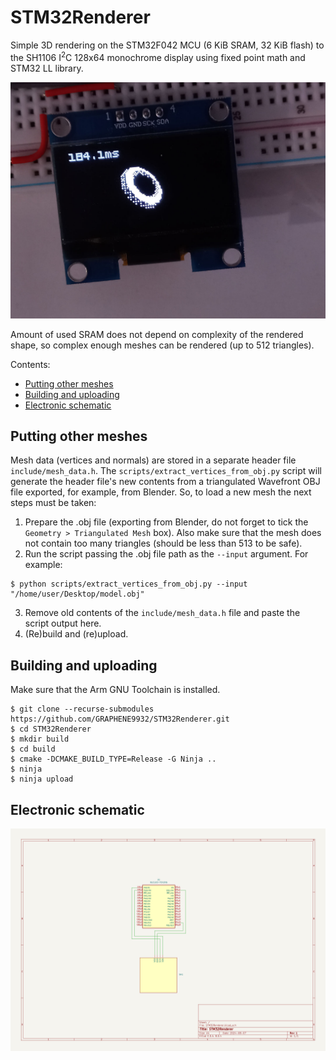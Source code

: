 # STM32Renderer
Simple 3D rendering on the STM32F042 MCU (6 KiB SRAM, 32 KiB flash) to the SH1106 I<sup>2</sup>C 128x64 monochrome display using fixed point math and STM32 LL library.

![Picture of torus on a display](media/Torus.jpg)

Amount of used SRAM does not depend on complexity of the rendered shape, so complex enough meshes can be rendered (up to 512 triangles).

Contents:
* [Putting other meshes](#putting-other-meshes)
* [Building and uploading](#building-and-uploading)
* [Electronic schematic](#electronic-schematic)

## Putting other meshes 
Mesh data (vertices and normals) are stored in a separate header file `include/mesh_data.h`. The `scripts/extract_vertices_from_obj.py` script will generate the header file's new contents from a triangulated Wavefront OBJ file exported, for example, from Blender. So, to load a new mesh the next steps must be taken:
1. Prepare the .obj file (exporting from Blender, do not forget to tick the `Geometry > Triangulated Mesh` box). Also make sure that the mesh does not contain too many triangles (should be less than 513 to be safe).
2. Run the script passing the .obj file path as the `--input` argument. For example:
```
$ python scripts/extract_vertices_from_obj.py --input "/home/user/Desktop/model.obj"
```
3. Remove old contents of the `include/mesh_data.h` file and paste the script output here.
4. (Re)build and (re)upload.

## Building and uploading
Make sure that the Arm GNU Toolchain is installed.
```
$ git clone --recurse-submodules https://github.com/GRAPHENE9932/STM32Renderer.git
$ cd STM32Renderer
$ mkdir build
$ cd build
$ cmake -DCMAKE_BUILD_TYPE=Release -G Ninja ..
$ ninja
$ ninja upload
```

## Electronic schematic
![Electronic schematic](media/Schematic.png)
